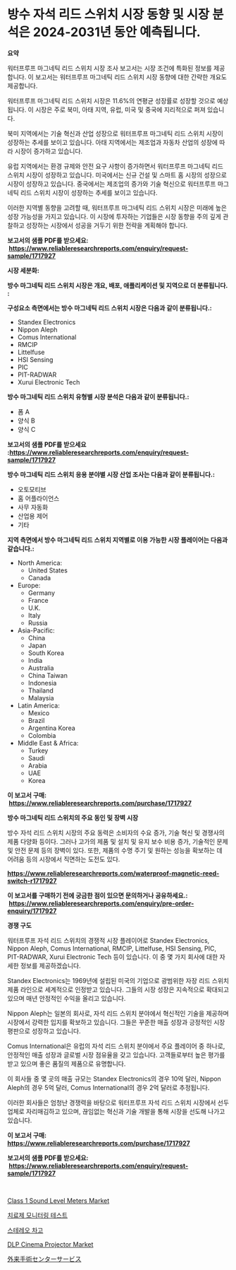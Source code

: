 <p><h1>방수 자석 리드 스위치 시장 동향 및 시장 분석은 2024-2031년 동안 예측됩니다.</h1></p><p><strong>요약</strong></p>
<p><p>워터프루프 마그네틱 리드 스위치 시장 조사 보고서는 시장 조건에 특화된 정보를 제공합니다. 이 보고서는 워터프루프 마그네틱 리드 스위치 시장 동향에 대한 간략한 개요도 제공합니다. </p><p>워터프루프 마그네틱 리드 스위치 시장은 11.6%의 연평균 성장률로 성장할 것으로 예상됩니다. 이 시장은 주로 북미, 아태 지역, 유럽, 미국 및 중국에 지리적으로 퍼져 있습니다. </p><p>북미 지역에서는 기술 혁신과 산업 성장으로 워터프루프 마그네틱 리드 스위치 시장이 성장하는 추세를 보이고 있습니다. 아태 지역에서는 제조업과 자동차 산업의 성장에 따라 시장이 증가하고 있습니다. </p><p>유럽 지역에서는 환경 규제와 안전 요구 사항이 증가하면서 워터프루프 마그네틱 리드 스위치 시장이 성장하고 있습니다. 미국에서는 신규 건설 및 스마트 홈 시장의 성장으로 시장이 성장하고 있습니다. 중국에서는 제조업의 증가와 기술 혁신으로 워터프루프 마그네틱 리드 스위치 시장이 성장하는 추세를 보이고 있습니다.</p><p>이러한 지역별 동향을 고려할 때, 워터프루프 마그네틱 리드 스위치 시장은 미래에 높은 성장 가능성을 가지고 있습니다. 이 시장에 투자하는 기업들은 시장 동향을 주의 깊게 관찰하고 성장하는 시장에서 성공을 거두기 위한 전략을 계획해야 합니다.</p></p>
<p><strong>보고서의 샘플 PDF를 받으세요: &nbsp;<a href="https://www.reliableresearchreports.com/enquiry/request-sample/1717927">https://www.reliableresearchreports.com/enquiry/request-sample/1717927</a></strong></p>
<p><strong>시장 세분화:</strong></p>
<p><strong> 방수 마그네틱 리드 스위치 시장은 개요, 배포, 애플리케이션 및 지역으로 더 분류됩니다. :</strong></p>
<p><strong>구성요소 측면에서는 방수 마그네틱 리드 스위치 시장은 다음과 같이 분류됩니다.:</strong></p>
<p><ul><li>Standex Electronics</li><li>Nippon Aleph</li><li>Comus International</li><li>RMCIP</li><li>Littelfuse</li><li>HSI Sensing</li><li>PIC</li><li>PIT-RADWAR</li><li>Xurui Electronic Tech</li></ul></p>
<p><strong> 방수 마그네틱 리드 스위치 유형별 시장 분석은 다음과 같이 분류됩니다.:</strong></p>
<p><ul><li>폼 A</li><li>양식 B</li><li>양식 C</li></ul></p>
<p><strong>보고서의 샘플 PDF를 받으세요 :<a href="https://www.reliableresearchreports.com/enquiry/request-sample/1717927">https://www.reliableresearchreports.com/enquiry/request-sample/1717927</a></strong></p>
<p><strong> 방수 마그네틱 리드 스위치 응용 분야별 시장 산업 조사는 다음과 같이 분류됩니다.:</strong></p>
<p><ul><li>오토모티브</li><li>홈 어플라이언스</li><li>사무 자동화</li><li>산업용 제어</li><li>기타</li></ul></p>
<p><strong>지역 측면에서 방수 마그네틱 리드 스위치 지역별로 이용 가능한 시장 플레이어는 다음과 같습니다.:</strong></p>
<p><ul>
    <li>
        North America:
        <ul>
            <li>United States</li>
            <li>Canada</li>
        </ul>
    </li>
    <li>
        Europe:
        <ul>
            <li>Germany</li>
            <li>France</li>
            <li>U.K.</li>
            <li>Italy</li>
            <li>Russia</li>
        </ul>
    </li>
    <li>
        Asia-Pacific:
        <ul>
            <li>China</li>
            <li>Japan</li>
            <li>South Korea</li>
            <li>India</li>
            <li>Australia</li>
            <li>China Taiwan</li>
            <li>Indonesia</li>
            <li>Thailand</li>
            <li>Malaysia</li>
        </ul>
    </li>
    <li>
        Latin America:
        <ul>
            <li>Mexico</li>
            <li>Brazil</li>
            <li>Argentina Korea</li>
            <li>Colombia</li>
        </ul>
    </li>
    <li>
        Middle East & Africa:
        <ul>
            <li>Turkey</li>
            <li>Saudi</li>
            <li>Arabia</li>
            <li>UAE</li>
            <li>Korea</li>
        </ul>
    </li>
    </ul></p>
<p><strong>이 보고서 구매: &nbsp;<a href="https://www.reliableresearchreports.com/purchase/1717927">https://www.reliableresearchreports.com/purchase/1717927</a></strong></p>
<p><strong>방수 마그네틱 리드 스위치의 주요 동인 및 장벽 시장</strong></p>
<p><p>방수 자석 리드 스위치 시장의 주요 동력은 소비자의 수요 증가, 기술 혁신 및 경쟁사의 제품 다양화 등이다. 그러나 고가의 제품 및 설치 및 유지 보수 비용 증가, 기술적인 문제 및 안전 문제 등의 장벽이 있다. 또한, 제품의 수명 주기 및 원하는 성능을 확보하는 데 어려움 등의 시장에서 직면하는 도전도 있다.</p></p>
<p><strong><a href="https://www.reliableresearchreports.com/waterproof-magnetic-reed-switch-r1717927">https://www.reliableresearchreports.com/waterproof-magnetic-reed-switch-r1717927</a></strong></p>
<p><strong>이 보고서를 구매하기 전에 궁금한 점이 있으면 문의하거나 공유하세요.: &nbsp;<a href="https://www.reliableresearchreports.com/enquiry/pre-order-enquiry/1717927">https://www.reliableresearchreports.com/enquiry/pre-order-enquiry/1717927</a></strong></p>
<p><strong>경쟁 구도</strong></p>
<p><p>워터프루프 자석 리드 스위치의 경쟁적 시장 플레이어로 Standex Electronics, Nippon Aleph, Comus International, RMCIP, Littelfuse, HSI Sensing, PIC, PIT-RADWAR, Xurui Electronic Tech 등이 있습니다. 이 중 몇 가지 회사에 대한 자세한 정보를 제공하겠습니다.</p><p>Standex Electronics는 1969년에 설립된 미국의 기업으로 광범위한 자장 리드 스위치 제품 라인으로 세계적으로 인정받고 있습니다. 그들의 시장 성장은 지속적으로 확대되고 있으며 매년 안정적인 수익을 올리고 있습니다.</p><p>Nippon Aleph는 일본의 회사로, 자석 리드 스위치 분야에서 혁신적인 기술을 제공하며 시장에서 강력한 입지를 확보하고 있습니다. 그들은 꾸준한 매출 성장과 긍정적인 시장 평판으로 성장하고 있습니다.</p><p>Comus International은 유럽의 자석 리드 스위치 분야에서 주요 플레이어 중 하나로, 안정적인 매출 성장과 글로벌 시장 점유율을 갖고 있습니다. 고객들로부터 높은 평가를 받고 있으며 좋은 품질의 제품으로 유명합니다.</p><p>이 회사들 중 몇 곳의 매출 규모는 Standex Electronics의 경우 10억 달러, Nippon Aleph의 경우 5억 달러, Comus International의 경우 2억 달러로 추정됩니다.</p><p>이러한 회사들은 엄청난 경쟁력을 바탕으로 워터프루프 자석 리드 스위치 시장에서 선두 업체로 자리매김하고 있으며, 끊임없는 혁신과 기술 개발을 통해 시장을 선도해 나가고 있습니다.</p></p>
<p><strong>이 보고서 구매: &nbsp; <a href="https://www.reliableresearchreports.com/purchase/1717927">https://www.reliableresearchreports.com/purchase/1717927</a></strong></p>
<p><strong>보고서의 샘플 PDF를 받으세요: &nbsp;<a href="https://www.reliableresearchreports.com/enquiry/request-sample/1717927">https://www.reliableresearchreports.com/enquiry/request-sample/1717927</a></strong><strong></strong></p>
<p>&nbsp;</p>
<p><p><a href="https://view.publitas.com/reportprime-1/class-1-sound-level-meters-market-research-report-its-history-and-forecast-2024-to-2031/">Class 1 Sound Level Meters Market</a></p><p><a href="https://github.com/TobyKub4685/Market-Research-Report-List-1/blob/main/480620325209.md">치료제 모니터링 테스트</a></p><p><a href="https://github.com/mpodehpw07370073/Market-Research-Report-List-1/blob/main/496003325208.md">스테레오 차고</a></p><p><a href="https://github.com/juniordelafrance/Market-Research-Report-List-2/blob/main/dlp-cinema-projector-market.md">DLP Cinema Projector Market</a></p><p><a href="https://github.com/moulafa/Market-Research-Report-List-1/blob/main/210743927588.md">外来手術センターサービス</a></p></p>
